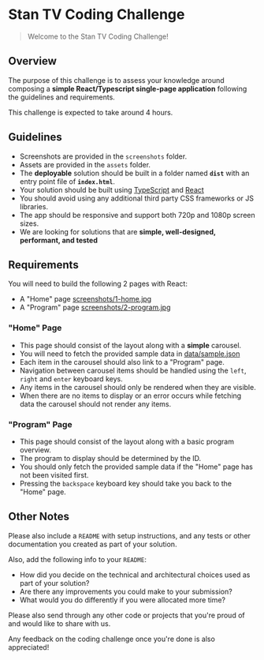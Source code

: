 # Stan TV Coding Challenge

> Welcome to the Stan TV Coding Challenge!

## Overview

The purpose of this challenge is to assess your knowledge around composing a **simple React/Typescript single-page application** following the guidelines and requirements.

This challenge is expected to take around 4 hours.

## Guidelines

- Screenshots are provided in the `screenshots` folder.
- Assets are provided in the `assets` folder.
- The **deployable** solution should be built in a folder named **`dist`** with an entry point file of **`index.html`**.
- Your solution should be built using [TypeScript](https://www.typescriptlang.org) and [React](https://facebook.github.io/react/)
- You should avoid using any additional third party CSS frameworks or JS libraries.
- The app should be responsive and support both 720p and 1080p screen sizes.
- We are looking for solutions that are **simple, well-designed, performant, and tested**

## Requirements

You will need to build the following 2 pages with React:

- A "Home" page [screenshots/1-home.jpg](./screenshots/1-home.jpg)
- A "Program" page [screenshots/2-program.jpg](./screenshots/2-program.jpg)

### "Home" Page

- This page should consist of the layout along with a **simple** carousel.
- You will need to fetch the provided sample data in [data/sample.json](https://raw.githubusercontent.com/StreamCo/react-coding-challenge/master/data/sample.json)
- Each item in the carousel should also link to a "Program" page.
- Navigation between carousel items should be handled using the `left`, `right` and `enter` keyboard keys.
- Any items in the carousel should only be rendered when they are visible.
- When there are no items to display or an error occurs while fetching data the carousel should not render any items.

### "Program" Page

- This page should consist of the layout along with a basic program overview.
- The program to display should be determined by the ID.
- You should only fetch the provided sample data if the "Home" page has not been visited first.
- Pressing the `backspace` keyboard key should take you back to the "Home" page.

## Other Notes

Please also include a `README` with setup instructions, and any tests or other documentation you created as part of your solution.

Also, add the following info to your `README`:

- How did you decide on the technical and architectural choices used as part of your solution?
- Are there any improvements you could make to your submission?
- What would you do differently if you were allocated more time?

Please also send through any other code or projects that you're proud of and would like to share with us.

Any feedback on the coding challenge once you're done is also appreciated!
